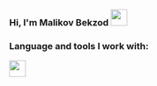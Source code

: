 ### Hi, I'm Malikov Bekzod <img src="https://media.giphy.com/media/hvRJCLFzcasrR4ia7z/giphy.gif" width="30" >
### Language and tools I work with:
<code><img src="https://assets.stickpng.com/thumbs/5847f5bdcef1014c0b5e489c.png" width="30"></code>

